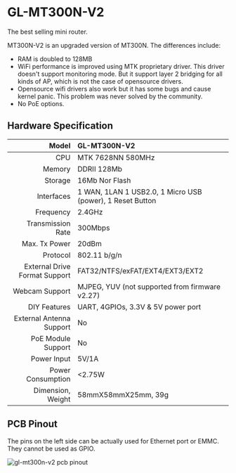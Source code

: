 # 	GL-MT300N-V2

The best selling mini router.



MT300N-V2 is an upgraded version of MT300N. The differences include:

* RAM is doubled to 128MB 
* WiFi performance is improved using MTK proprietary driver. This driver doesn't support monitoring mode. But it support layer 2 bridging for all kinds of AP, which is not the case of opensource drivers.
* Opensource wifi drivers also work but it has some bugs and cause kernel panic. This problem was never solved by the community.  
* No PoE options.



##  Hardware Specification

|                         Model | GL-MT300N-V2                             |
| ----------------------------: | :--------------------------------------- |
|                           CPU | MTK 7628NN 580MHz                        |
|                        Memory | DDRII 128Mb                              |
|                       Storage | 16Mb Nor Flash                           |
|                    Interfaces | 1 WAN, 1LAN 1 USB2.0, 1 Micro USB (power), 1 Reset Button |
|                     Frequency | 2.4GHz                                   |
|             Transmission Rate | 300Mbps                                  |
|                 Max. Tx Power | 20dBm                                    |
|                      Protocol | 802.11 b/g/n                             |
| External Drive Format Support | FAT32/NTFS/exFAT/EXT4/EXT3/EXT2          |
|                Webcam Support | MJPEG, YUV (not supported from firmware v2.27) |
|                  DIY Features | UART, 4GPIOs, 3.3V & 5V power port       |
|      External Antenna Support | No                                       |
|            PoE Module Support | No                                       |
|                   Power Input | 5V/1A                                    |
|             Power Consumption | <2.75W                                   |
|             Dimension, Weight | 58mmX58mmX25mm, 39g                      |



## PCB Pinout

The pins on the left side can be actually used for Ethernet port or EMMC. They cannot be used as GPIO.

![gl-mt300n-v2 pcb pinout](ttps://static.gl-inet.com/docs/en/2.x/hardware/mt300n-v2/src/GL-MT300N-V2_PINOUT-1.jpg)

   







